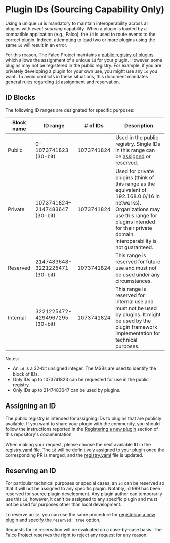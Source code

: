 # Plugin IDs (Sourcing Capability Only)

Using a unique `id` is mandatory to maintain interoperability across all plugins with _event sourcing_ capability. When a plugin is loaded by a compatible application (e.g., Falco), the `id` is used to route events to the correct plugin. Indeed, attempting to load two or more plugins using the same `id` will result in an error.

For this reason, The Falco Project maintains a [public registry of plugins](https://github.com/falcosecurity/plugins/blob/master/README.md#registering-a-new-plugin), which allows the assignment of a unique `id` for your plugin. However, some plugins may not be registered in the public registry. For example, if you are privately developing a plugin for your own use, you might use any `id` you want. To avoid conflicts in these situations, this document mandates general rules regarding `id` assignment and reservation.

## ID Blocks

The following ID ranges are designated for specific purposes:

| Block name | ID range | # of IDs | Description |
|---|---|---|---|
| Public | 0–1073741823 (30-bit) | 1073741824 | Used in the public registry. Single IDs in this range can be [assigned](#assigning-an-id) or [reserved](#reserving-an-id). |
| Private | 1073741824–2147483647 (30-bit) | 1073741824 | Used for private plugins (think of this range as the equivalent of 192.168.0.0/16 in networks). Organizations may use this range for plugins intended for their private domain. Interoperability is not guaranteed. |
| Reserved | 2147483648-3221225471 (30-bit) | 1073741824 | This range is reserved for future use and must not be used under any circumstances. |
| Internal | 3221225472-4294967295 (30-bit) | 1073741824 | This range is reserved for internal use and must not be used by plugins. It might be used by the plugin framework implementation for technical purposes. |

Notes:
- An `id` is a 32-bit unsigned integer. The MSBs are used to identify the block of IDs.
- Only IDs up to 1073741823 can be requested for use in the public registry.
- Only IDs up to 2147483647 can be used by plugins.

## Assigning an ID

The public registry is intended for assigning IDs to plugins that are publicly available. If you want to share your plugin with the community, you should follow the instructions reported in the [Registering a new plugin](../README.md#registering-a-new-plugin) section of this repository's documentation.

When making your request, please choose the next available ID in the [registry.yaml](../registry.yaml) file. The `id` will be definitively assigned to your plugin once the corresponding PR is merged, and the [registry.yaml](../registry.yaml) file is updated.

## Reserving an ID

For particular technical purposes or special cases, an `id` can be reserved so that it will not be assigned to any specific plugin. Notably, id 999 has been reserved for source plugin development. Any plugin author can temporarily use this `id`; however, it can't be assigned to any specific plugin and must not be used for purposes other than local development.

To reserve an `id`, you can use the same procedure for [registering a new plugin](../README.md#registering-a-new-plugin) and specify the `reserved: true` option.

Requests for `id` reservation will be evaluated on a case-by-case basis. The Falco Project reserves the right to reject any request for any reason.